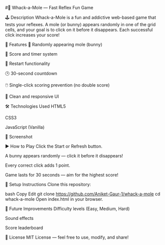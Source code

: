 #🎯 Whack-a-Mole — Fast Reflex Fun Game


🕹️ Description
Whack-a-Mole is a fun and addictive web-based game that tests your reflexes. A mole (or bunny) appears randomly in one of the grid cells, and your goal is to click on it before it disappears. Each successful click increases your score!

🚀 Features
🐰 Randomly appearing mole (bunny)

🧠 Score and timer system

🔄 Restart functionality

🕒 30-second countdown

🖱️ Single-click scoring prevention (no double score)

🎨 Clean and responsive UI

🛠️ Technologies Used
HTML5

CSS3

JavaScript (Vanilla)

📸 Screenshot


▶️ How to Play
Click the Start or Refresh button.

A bunny appears randomly — click it before it disappears!

Every correct click adds 1 point.

Game lasts for 30 seconds — aim for the highest score!

📁 Setup Instructions
Clone this repository:

bash
Copy
Edit
git clone https://github.com/Aniket-Gaur-1/whack-a-mole
cd whack-a-mole
Open index.html in your browser.

🙌 Future Improvements
Difficulty levels (Easy, Medium, Hard)

Sound effects

Score leaderboard

📄 License
MIT License — feel free to use, modify, and share!
